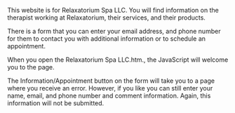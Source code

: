This website is for Relaxatorium Spa LLC. You will find information on the therapist working at Relaxatorium, their services, and their products.

There is a form that you can enter your email address, and phone number for them to contact you with additional information or to schedule an appointment.

When you open the Relaxatorium Spa LLC.htm., the JavaScript will welcome you to the page. 

The Information/Appointment button on the form will take you to a page where you receive an error. However, if you like you can still enter your name, email, and phone number and comment information. Again, this information will not be submitted.
